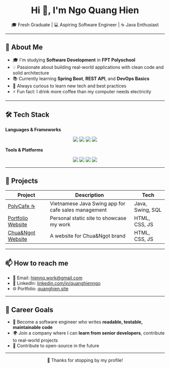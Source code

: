 <h1 align="center">Hi 👋, I'm Ngo Quang Hien</h1>
<p align="center">
  🎓 Fresh Graduate | 💻 Aspiring Software Engineer | ☕ Java Enthusiast
</p>

---

## 📌 About Me

- 🎓 I'm studying **Software Development** in **FPT Polyschool**
- 💡 Passionate about building real-world applications with clean code and solid architecture
- 📚 Currently learning **Spring Boot**, **REST API**, and **DevOps Basics**
- 🌱 Always curious to learn new tech and best practices
- ⚡ Fun fact: I drink more coffee than my computer needs electricity

---

## 🛠️ Tech Stack

**Languages & Frameworks**
<div align="center">
  <img src="https://img.shields.io/badge/Java-ED8B00?style=for-the-badge&logo=java&logoColor=white"/>
  <img src="https://img.shields.io/badge/Spring%20Boot-6DB33F?style=for-the-badge&logo=spring-boot&logoColor=white"/>
  <img src="https://img.shields.io/badge/MySQL-00758F?style=for-the-badge&logo=mysql&logoColor=white"/>
  <img src="https://img.shields.io/badge/JavaFX-2C54C7?style=for-the-badge&logoColor=white"/>
</div>

**Tools & Platforms**
<div align="center">
  <img src="https://img.shields.io/badge/IntelliJ IDEA-000000?style=for-the-badge&logo=intellij-idea&logoColor=white"/>
  <img src="https://img.shields.io/badge/Git-F05032?style=for-the-badge&logo=git&logoColor=white"/>
  <img src="https://img.shields.io/badge/GitHub-181717?style=for-the-badge&logo=github&logoColor=white"/>
  <img src="https://img.shields.io/badge/Maven-C71A36?style=for-the-badge&logo=apachemaven&logoColor=white"/>
</div>

---

## 📂 Projects

| Project | Description | Tech |
|--------|-------------|------|
| [PolyCafe ☕](https://github.com/hien170108/PolyCafe) | Vietnamese Java Swing app for cafe sales management | Java, Swing, SQL |
| [Portfolio Website](https://quanghien.site) | Personal static site to showcase my work | HTML, CSS, JS |
| [Chua&Ngọt Website](https://github.com/hien170108/chuangot-website) | A website for Chua&Ngọt brand | HTML, CSS, JS |

---

## 📫 How to reach me

- 📧 Email: hiennq.work@gmail.com
- 💼 LinkedIn: [linkedin.com/in/quanghienngo](https://linkedin.com/in/quang-hien-ngo-741163369/)
- 🌐 Portfolio: [quanghien.site](https://quanghien.site)

---

## 🧭 Career Goals

- 🔭 Become a software engineer who writes **readable, testable, maintainable code**
- 🌍 Join a company where I can **learn from senior developers**, contribute to real-world projects
- 🧠 Contribute to open-source in the future

---

<p align="center">
  🚀 Thanks for stopping by my profile!
</p>
